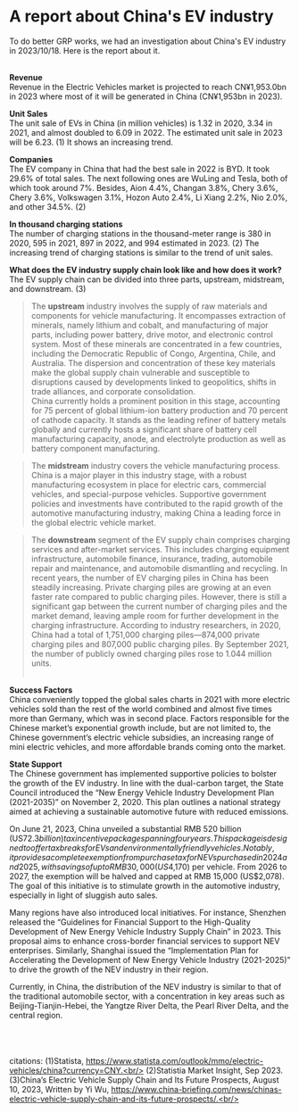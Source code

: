# A report about China's EV industry

To do better GRP works, we had an investigation about China's EV industry in 2023/10/18. Here is the report about it.<br/><br/>


**Revenue**<br/>
Revenue in the Electric Vehicles market is projected to reach CN¥1,953.0bn in 2023 where most of it will be generated in China (CN¥1,953bn in 2023).

**Unit Sales**<br/>
The unit sale of EVs in China (in million vehicles) is 1.32 in 2020, 3.34 in 2021, and almost doubled to 6.09 in 2022. The estimated unit sale in 2023 will be 6.23. (1) It shows an increasing trend.

**Companies**<br/>
The EV company in China that had the best sale in 2022 is BYD. It took 29.6% of total sales. The next following ones are WuLing and Tesla, both of which took around 7%. Besides, Aion 4.4%, Changan 3.8%, Chery 3.6%, Chery 3.6%, Volkswagen 3.1%, Hozon Auto 2.4%, Li Xiang 2.2%, Nio 2.0%, and other 34.5%. (2)

**In thousand charging stations**<br/>
The number of charging stations in the thousand-meter range is 380 in 2020, 595 in 2021, 897 in 2022, and 994 estimated in 2023. (2)
The increasing trend of charging stations is similar to the trend of unit sales.

**What does the EV industry supply chain look like and how does it work?** <br/>
The EV supply chain can be divided into three parts, upstream, midstream, and downstream. (3) <br/>

> The **upstream** industry involves the supply of raw materials and components for vehicle manufacturing. It encompasses extraction of minerals, namely lithium and cobalt, and manufacturing of major parts, including power battery, drive motor, and electronic control system. Most of these minerals are concentrated in a few countries, including the Democratic Republic of Congo, Argentina, Chile, and Australia. The dispersion and concentration of these key materials make the global supply chain vulnerable and susceptible to disruptions caused by developments linked to geopolitics, shifts in trade alliances, and corporate consolidation.  
China currently holds a prominent position in this stage, accounting for 75 percent of global lithium-ion battery production and 70 percent of cathode capacity. It stands as the leading refiner of battery metals globally and currently hosts a significant share of battery cell manufacturing capacity, anode, and electrolyte production as well as battery component manufacturing.<br/>

> The **midstream** industry covers the vehicle manufacturing process. China is a major player in this industry stage, with a robust manufacturing ecosystem in place for electric cars, commercial vehicles, and special-purpose vehicles. Supportive government policies and investments have contributed to the rapid growth of the automotive manufacturing industry, making China a leading force in the global electric vehicle market.

> The **downstream** segment of the EV supply chain comprises charging services and after-market services. This includes charging equipment infrastructure, automobile finance, insurance, trading, automobile repair and maintenance, and automobile dismantling and recycling. In recent years, the number of EV charging piles in China has been steadily increasing. Private charging piles are growing at an even faster rate compared to public charging piles. However, there is still a significant gap between the current number of charging piles and the market demand, leaving ample room for further development in the charging infrastructure. According to industry researchers, in 2020, China had a total of 1,751,000 charging piles—874,000 private charging piles and 807,000 public charging piles. By September 2021, the number of publicly owned charging piles rose to 1.044 million units.  <br/><br/>


**Success Factors**<br/>
China conveniently topped the global sales charts in 2021 with more electric vehicles sold than the rest of the world combined and almost five times more than Germany, which was in second place. Factors responsible for the Chinese market’s exponential growth include, but are not limited to, the Chinese government’s electric vehicle subsidies, an increasing range of mini electric vehicles, and more affordable brands coming onto the market.  

**State Support**<br/>
The Chinese government has implemented supportive policies to bolster the growth of the EV industry. In line with the dual-carbon target, the State Council introduced the “New Energy Vehicle Industry Development Plan (2021-2035)” on November 2, 2020. This plan outlines a national strategy aimed at achieving a sustainable automotive future with reduced emissions.<br/>

On June 21, 2023, China unveiled a substantial RMB 520 billion (US$72.3 billion) tax incentive package spanning four years. This package is designed to offer tax breaks for EVs and environmentally friendly vehicles. Notably, it provides a complete exemption from purchase tax for NEVs purchased in 2024 and 2025, with savings of up to RMB 30,000 (US$4,170) per vehicle. From 2026 to 2027, the exemption will be halved and capped at RMB 15,000 (US$2,078). The goal of this initiative is to stimulate growth in the automotive industry, especially in light of sluggish auto sales.<br/>

Many regions have also introduced local initiatives. For instance, Shenzhen released the “Guidelines for Financial Support to the High-Quality Development of New Energy Vehicle Industry Supply Chain” in 2023. This proposal aims to enhance cross-border financial services to support NEV enterprises. Similarly, Shanghai issued the “Implementation Plan for Accelerating the Development of New Energy Vehicle Industry (2021-2025)” to drive the growth of the NEV industry in their region.<br/>

Currently, in China, the distribution of the NEV industry is similar to that of the traditional automobile sector, with a concentration in key areas such as Beijing-Tianjin-Hebei, the Yangtze River Delta, the Pearl River Delta, and the central region.






<br/><br/><br/>
citations:
(1)Statista, https://www.statista.com/outlook/mmo/electric-vehicles/china?currency=CNY.<br/>
(2)Statistia Market Insight, Sep 2023.<br/>
(3)China’s Electric Vehicle Supply Chain and Its Future Prospects, August 10, 2023, Written by Yi Wu, https://www.china-briefing.com/news/chinas-electric-vehicle-supply-chain-and-its-future-prospects/.<br/>
